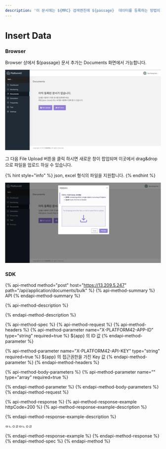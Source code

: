 ```yaml
---
description: '이 문서에는 ${MRC} 검색엔진에 ${passage}  데이터를 등록하는 방법이 기술되어 있습니다.'
---
```


# Insert Data

### Browser

Browser 상에서 ${passage} 문서 추가는 Documents 화면에서 가능합니다.

![](../../.gitbook/assets/image.png)

그 다음 File Upload 버튼을 클릭 하시면 새로운 창이 팝업되며 이곳에서 drag&drop 으로 파일을 업로드 하실 수 있습니다.

{% hint style="info" %}
json, excel 형식의 파일을 지원합니다.
{% endhint %}

![](../../.gitbook/assets/image%20%2810%29.png)

### SDK



{% api-method method="post" host="https://13.209.5.247" path="/api/application/documents/bulk" %}
{% api-method-summary %}
API
{% endapi-method-summary %}

{% api-method-description %}

{% endapi-method-description %}

{% api-method-spec %}
{% api-method-request %}
{% api-method-headers %}
{% api-method-parameter name="X-PLATFORM42-APP-ID" type="string" required=true %}
${app} 의 ID 값
{% endapi-method-parameter %}

{% api-method-parameter name="X-PLATFORM42-API-KEY" type="string" required=true %}
${app} 의 접근권한을 가진 Key 값
{% endapi-method-parameter %}
{% endapi-method-headers %}

{% api-method-body-parameters %}
{% api-method-parameter name="" type="array" required=true %}

{% endapi-method-parameter %}
{% endapi-method-body-parameters %}
{% endapi-method-request %}

{% api-method-response %}
{% api-method-response-example httpCode=200 %}
{% api-method-response-example-description %}

{% endapi-method-response-example-description %}

```
ㅁㄴㅇㄹㅁㄴㅇㄹ
```
{% endapi-method-response-example %}
{% endapi-method-response %}
{% endapi-method-spec %}
{% endapi-method %}











